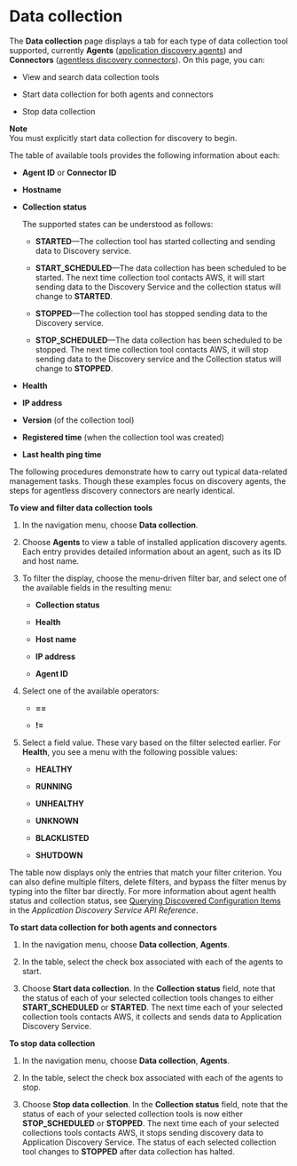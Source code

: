 # Data collection<a name="data_collection"></a>

The **Data collection** page displays a tab for each type of data collection tool supported, currently **Agents** \([application discovery agents](http://docs.aws.amazon.com/application-discovery/latest/userguide/appdisc-components.html#awsagent)\) and **Connectors** \([agentless discovery connectors](http://docs.aws.amazon.com/application-discovery/latest/userguide/appdisc-components.html#appdisc-agentless)\)\. On this page, you can:

+ View and search data collection tools

+ Start data collection for both agents and connectors

+ Stop data collection

**Note**  
You must explicitly start data collection for discovery to begin\.

The table of available tools provides the following information about each:

+ **Agent ID** or **Connector ID**

+ **Hostname**

+ **Collection status**

  The supported states can be understood as follows: 

  +  **STARTED**—The collection tool has started collecting and sending data to Discovery service\. 

  +  **START\_SCHEDULED**—The data collection has been scheduled to be started\. The next time collection tool contacts AWS, it will start sending data to the Discovery Service and the collection status will change to **STARTED**\. 

  +  **STOPPED**—The collection tool has stopped sending data to the Discovery service\.

  +  **STOP\_SCHEDULED**—The data collection has been scheduled to be stopped\. The next time collection tool contacts AWS, it will stop sending data to the Discovery service and the Collection status will change to **STOPPED**\.

+ **Health**

+ **IP address**

+ **Version** \(of the collection tool\)

+ **Registered time** \(when the collection tool was created\)

+ **Last health ping time**

The following procedures demonstrate how to carry out typical data\-related management tasks\. Though these examples focus on discovery agents, the steps for agentless discovery connectors are nearly identical\.

**To view and filter data collection tools**

1. In the navigation menu, choose **Data collection**\.

1. Choose **Agents** to view a table of installed application discovery agents\. Each entry provides detailed information about an agent, such as its ID and host name\. 

1. To filter the display, choose the menu\-driven filter bar, and select one of the available fields in the resulting menu:

   + **Collection status**

   + **Health**

   + **Host name**

   + **IP address**

   + **Agent ID**

1. Select one of the available operators:

   + **==**

   + **\!=**

1. Select a field value\. These vary based on the filter selected earlier\. For **Health**, you see a menu with the following possible values: 

   + **HEALTHY**

   + **RUNNING**

   + **UNHEALTHY**

   + **UNKNOWN**

   + **BLACKLISTED**

   + **SHUTDOWN**

The table now displays only the entries that match your filter criterion\. You can also define multiple filters, delete filters, and bypass the filter menus by typing into the filter bar directly\. For more information about agent health status and collection status, see [Querying Discovered Configuration Items](http://docs.aws.amazon.com/application-discovery/latest/APIReference/discovery-api-queries.html) in the *Application Discovery Service API Reference*\.

**To start data collection for both agents and connectors**

1. In the navigation menu, choose **Data collection**, **Agents**\.

1. In the table, select the check box associated with each of the agents to start\.

1. Choose **Start data collection**\. In the **Collection status** field, note that the status of each of your selected collection tools changes to either **START\_SCHEDULED** or **STARTED**\. The next time each of your selected collection tools contacts AWS, it collects and sends data to Application Discovery Service\. 

**To stop data collection**

1. In the navigation menu, choose **Data collection**, **Agents**\.

1. In the table, select the check box associated with each of the agents to stop\.

1. Choose **Stop data collection**\. In the **Collection status** field, note that the status of each of your selected collection tools is now either **STOP\_SCHEDULED** or **STOPPED**\. The next time each of your selected collections tools contacts AWS, it stops sending discovery data to Application Discovery Service\. The status of each selected collection tool changes to **STOPPED** after data collection has halted\.